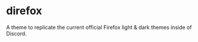 # direfox
 A theme to replicate the current official Firefox light & dark themes inside of Discord.
